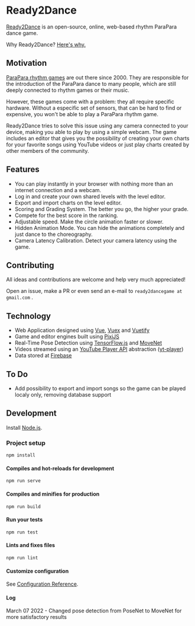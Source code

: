 # Ready2Dance

[Ready2Dance](https://parapara-game.web.app/) is an open-source, online, web-based rhythm ParaPara dance game.

Why Ready2Dance? [Here's why.](https://www.youtube.com/watch?v=t0-nJZ7zj-o)

## Motivation

[ParaPara rhythm games](https://en.wikipedia.org/wiki/Para_Para_Paradise) are out there since 2000. They are responsible for the introduction of the ParaPara dance to many people, which are still deeply connected to rhythm games or their music.

However, these games come with a problem: they all require specific hardware. Without a especific set of sensors, that can be hard to find or expensive, you won't be able to play a ParaPara rhythm game.

Ready2Dance tries to solve this issue using any camera connected to your device, making you able to play by using a simple webcam. The game includes an editor that gives you the possibility of creating your own charts for your favorite songs using YouTube videos or just play charts created by other members of the community.

## Features

- You can play instantly in your browser with nothing more than an internet connection and a webcam.
- Log in and create your own shared levels with the level editor.
- Export and import charts on the level editor.
- Scoring and Grading System. The better you go, the higher your grade.
- Compete for the best score in the ranking.
- Adjustable speed. Make the circle animation faster or slower.
- Hidden Animation Mode. You can hide the animations completely and just dance to the choreography.
- Camera Latency Calibration. Detect your camera latency using the game.

## Contributing

All ideas and contributions are welcome and help very much appreciated!

Open an issue, make a PR or even send an e-mail to `ready2dancegame at gmail.com` .

## Technology

- Web Application designed using [Vue](https://vuejs.org/), [Vuex](https://vuex.vuejs.org/) and [Vuetify](https://vuetifyjs.com/)
- Game and editor engines built using [PixiJS](https://www.pixijs.com/)
- Real-Time Pose Detection using [TensorFlow.js](https://www.tensorflow.org/js) and [MoveNet](https://tfhub.dev/google/tfjs-model/movenet/singlepose/thunder/3)
- Videos streamed using an [YouTube Player API](https://developers.google.com/youtube/iframe_api_reference) abstraction ([yt-player](https://www.npmjs.com/package/yt-player))
- Data stored at [Firebase](https://firebase.google.com/)

## To Do

- Add possibility to export and import songs so the game can be played localy only, removing database support

## Development

Install [Node.js](https://nodejs.org/en/).

### Project setup
```
npm install
```

#### Compiles and hot-reloads for development
```
npm run serve
```

#### Compiles and minifies for production
```
npm run build
```

#### Run your tests
```
npm run test
```

#### Lints and fixes files
```
npm run lint
```

#### Customize configuration
See [Configuration Reference](https://cli.vuejs.org/config/).

#### Log

March 07 2022 - Changed pose detection from PoseNet to MoveNet for more satisfactory results